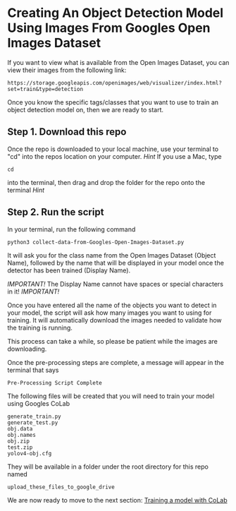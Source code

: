 # Creating An Object Detection Model Using Images From Googles Open Images Dataset

If you want to view what is available from the Open Images Dataset, you can view their images from the following link:
```
https://storage.googleapis.com/openimages/web/visualizer/index.html?set=train&type=detection
```

Once you know the specific tags/classes that you want to use to train an object detection model on, then we are ready to start.

## Step 1. Download this repo
Once the repo is downloaded to your local machine, use your terminal to "cd" into the repos location on your computer.
*Hint*
If you use a Mac, type
```
cd
```
into the terminal, then drag and drop the folder for the repo onto the terminal
*Hint*

## Step 2. Run the script
In your terminal, run the following command
```
python3 collect-data-from-Googles-Open-Images-Dataset.py
```

It will ask you for the class name from the Open Images Dataset (Object Name), followed by the name that will be displayed in your model once the detector has been trained (Display Name).

*IMPORTANT!*
The Display Name cannot have spaces or special characters in it!
*IMPORTANT!*

Once you have entered all the name of the objects you want to detect in your model, the script will ask how many images you want to using for training. It will automatically download the images needed to validate how the training is running.

This process can take a while, so please be patient while the images are downloading.

Once the pre-processing steps are complete, a message will appear in the terminal that says
```
Pre-Processing Script Complete
```

The following files will be created that you will need to train your model using Googles CoLab
```
generate_train.py
generate_test.py
obj.data
obj.names
obj.zip
test.zip
yolov4-obj.cfg
```

They will be available in a folder under the root directory for this repo named
```
upload_these_files_to_google_drive
```

We are now ready to move to the next section:
[Training a model with CoLab](https://github.com/JPM-Tech/Object-Detection/tree/master/Training/Train-a-model-with-CoLab)
